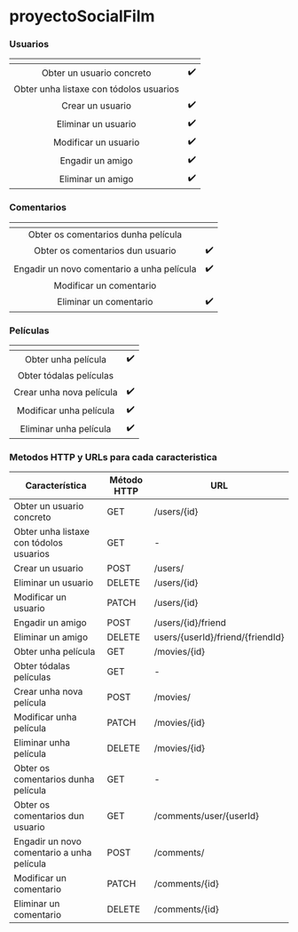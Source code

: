 # proyectoSocialFilm
### Usuarios
|                <!-- -->                 | <!-- -->        |
|:---------------------------------------:|:---------------:|
|        Obter un usuario concreto        | ✔️ |
| Obter unha listaxe con tódolos usuarios |    |
|            Crear un usuario             | ✔️ |
|           Eliminar un usuario           | ✔️ |
|          Modificar un usuario           | ✔️ |
|            Engadir un amigo             | ✔️ |
|            Eliminar un amigo            | ✔️ |
### Comentarios
| <!-- -->      | <!-- -->        |
|:-------------:|:---------------:|
| Obter os comentarios dunha película |  |
| Obter os comentarios dun usuario | ✔️ |
| Engadir un novo comentario a unha película | ✔️ |
| Modificar un comentario |  |
| Eliminar un comentario  | ✔️ |
### Películas
| <!-- -->      | <!-- -->        |
|:-------------:|:---------------:|
| Obter unha película | ✔️ |
| Obter tódalas películas |  |
| Crear unha nova película | ✔️ |
| Modificar unha película | ✔️ |
| Eliminar unha película  | ✔️ |

### Metodos HTTP y URLs para cada caracteristica
| Característica                                | Método HTTP | URL                           |
|----------------------------------------------|-------------|-----------------------|
| Obter un usuario concreto | GET |  /users/{id}  |
| Obter unha listaxe con tódolos usuarios| GET  | ️-  |
| Crear un usuario | POST | /users/  |
| Eliminar un usuario | DELETE | /users/{id}  |
| Modificar un usuario | PATCH | /users/{id} |
| Engadir un amigo | POST | /users/{id}/friend  |
| Eliminar un amigo | DELETE | users/{userId}/friend/{friendId} |
| Obter unha película | GET  | /movies/{id}  |
| Obter tódalas películas | GET  | -️  |
| Crear unha nova película | POST  | /movies/  |
| Modificar unha película | PATCH | /movies/{id}  |
| Eliminar unha película | DELETE | /movies/{id}  |
| Obter os comentarios dunha película | GET  | ️-  |
| Obter os comentarios dun usuario | GET  | ️/comments/user/{userId}  |
| Engadir un novo comentario a unha película | POST | ️/comments/  |
| Modificar un comentario | PATCH | /comments/{id}  |
| Eliminar un comentario | DELETE | /comments/{id}  |



